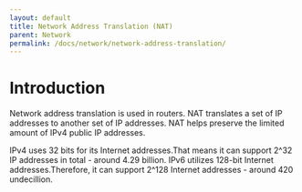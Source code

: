 ```yaml
---
layout: default
title: Network Address Translation (NAT)
parent: Network
permalink: /docs/network/network-address-translation/
---
```


# Introduction

Network address translation is used in routers. NAT translates a set of IP addresses to another set of IP addresses.
NAT helps preserve the limited amount of IPv4 public IP addresses.

IPv4 uses 32 bits for its Internet addresses.That means it can support 2^32 IP addresses in total - around 4.29 billion.
IPv6 utilizes 128-bit Internet addresses.Therefore, it can support 2^128 Internet addresses - around 420 undecillion.
